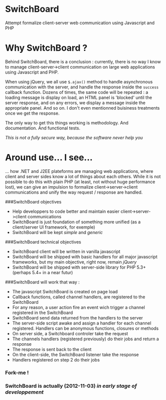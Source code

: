 SwitchBoard
===========

Attempt formalize client-server web communication using Javascript and PHP

Why SwitchBoard ?
=================

Behind SwitchBoard, there is a conclusion : currently, there is no way I know to manage client-server->client communication on large web applications using Javascript and PHP.

When using jQuery, we all use `$.ajax()` method to handle asynchronous communication with the server, and handle the response inside the `success` callback function. Dozens of times, the same code will be repeated : a loading message is display on load, an HTML panel is 'blocked' until the server response, and on any errors, we display a message inside the appropriate panel. And so on. I don't even mentionned buisiness treatments once we get the response. 

The only way to get this things working is methodology. And documentation. And functional tests.

*This is not a fully secure way, because the software never help you*

Around use... I see...
============================

... how .NET and J2EE plateforms are managing web applications, where client and server sides know a lot of things about each others. While it is not possible to do this with plain PHP (at least, not without huge performance lost), we can give an impulsion to formalize client->server->client communications and unify the way request / response are handled.

###SwitchBoard objectives

* Help developpers to code better and maintain easier client->server->client communications
* SwitchBoard is just foundation of something more unified (as a client/server UI framework, for exemple)
* SwitchBoard will be kept _simple_ and _generic_

###SwitchBoard technical objectives
* SwitchBoard client will be written in vanilla javascript
* SwitchBoard will be shipped with basic handlers for all major javascript frameworks, but my main objective, right now, remain _jQuery_
* SwitchBoard will be shipped with server-side library for PHP 5.3+ (perhaps 5.4+ in a near futur)

###SwitchBoard will work that way :

* The javascript SwitchBoard is created on page load
* Callback functions, called channel handlers, are registered to the SwitchBoard
* For any reason, a user action fire an event wich trigger a channel registered in the SwitchBoard
* SwitchBoard send data returned from the handlers to the server
* The server-side script awake and assign a handler for each channel registered. Handlers can be anonymous functions, closures or methods
* On server side, a Switchboard controler take the request
* The channels handlers (registered previously) do their jobs and return a response
* The response is sent back to the client
* On the client-side, the SwitchBoard listener take the response
* Handlers registered on step 2 do their jobs

### Fork-me !

### SwitchBoard is actually (2012-11-03) *in early stage of developpement*